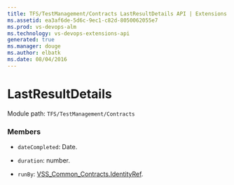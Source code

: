 ```yaml
---
title: TFS/TestManagement/Contracts LastResultDetails API | Extensions for Visual Studio Team Services
ms.assetid: ea3af6de-5d6c-9ec1-c82d-8050062055e7
ms.prod: vs-devops-alm
ms.technology: vs-devops-extensions-api
generated: true
ms.manager: douge
ms.author: elbatk
ms.date: 08/04/2016
---
```


# LastResultDetails

Module path: `TFS/TestManagement/Contracts`


### Members

* `dateCompleted`: Date. 

* `duration`: number. 

* `runBy`: [VSS_Common_Contracts.IdentityRef](../../../VSS/WebApi/Contracts/IdentityRef.md). 

